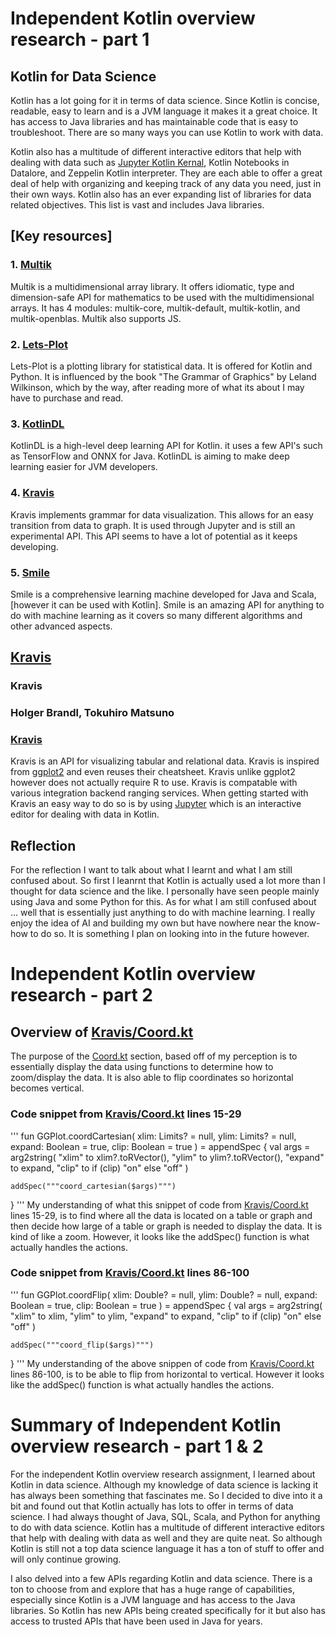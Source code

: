 # Independent Kotlin overview research - part 1

## Kotlin for Data Science
Kotlin has a lot going for it in terms of data science. Since Kotlin is concise, readable, easy to learn and is a JVM language it makes it a great choice. It has access to Java libraries and has maintainable code that is easy to troubleshoot. There are so many ways you can use Kotlin to work with data.

Kotlin also has a multitude of different interactive editors that help with dealing with data such as [Jupyter Kotlin Kernal](https://github.com/Kotlin/kotlin-jupyter), Kotlin Notebooks in Datalore, and Zeppelin Kotlin interpreter. They are each able to offer a great deal of help with organizing and keeping track of any data you need, just in their own ways. Kotlin also has an ever expanding list of libraries for data related objectives. This list is vast and includes Java libraries.

## \[Key resources\]
### 1. [Multik](https://github.com/Kotlin/multik)
Multik is a multidimensional array library. It offers idiomatic, type and dimension-safe API for mathematics to be used with the multidimensional arrays. It has 4 modules: multik-core, multik-default, multik-kotlin, and multik-openblas. Multik also supports JS. 
### 2. [Lets-Plot](https://github.com/JetBrains/lets-plot)
Lets-Plot is a plotting library for statistical data. It is offered for Kotlin and Python. It is influenced by the book "The Grammar of Graphics" by Leland Wilkinson, which by the way, after reading more of what its about I may have to purchase and read.
### 3. [KotlinDL](https://github.com/Kotlin/kotlindl)
KotlinDL is a high-level deep learning API for Kotlin. it uses a few API's such as TensorFlow and ONNX for Java. KotlinDL is aiming to make deep learning easier for JVM developers. 
### 4. [Kravis](https://github.com/holgerbrandl/kravis)
Kravis implements grammar for data visualization. This allows for an easy transition from data to graph. It is used through Jupyter and is still an experimental API. This API seems to have a lot of potential as it keeps developing.
### 5. [Smile](https://github.com/haifengl/smile)
Smile is a comprehensive learning machine developed for Java and Scala, [however it can be used with Kotlin]. Smile is an amazing API for anything to do with machine learning as it covers so many different algorithms and other advanced aspects. 

## [Kravis](https://github.com/holgerbrandl/kravis)
### Kravis
### Holger Brandl, Tokuhiro Matsuno
### [Kravis](https://github.com/holgerbrandl/kravis)

Kravis is an API for visualizing tabular and relational data. Kravis is inspired from [ggplot2](https://ggplot2.tidyverse.org/) and even reuses their cheatsheet. Kravis unlike ggplot2 however does not actually require R to use. Kravis is compatable with various integration backend ranging services. When getting started with Kravis an easy way to do so is by using [Jupyter](https://github.com/Kotlin/kotlin-jupyter) which is an interactive editor for dealing with data in Kotlin.

## Reflection
For the reflection I want to talk about what I learnt and what I am still confused about. So first I leanrnt that Kotlin is actually used a lot more than I thought for data science and the like. I personally have seen people mainly using Java and some Python for this. As for what I am still confused about ... well that is essentially just anything to do with machine learning. I really enjoy the idea of AI and building my own but have nowhere near the know-how to do so. It is something I plan on looking into in the future however.

# Independent Kotlin overview research - part 2

## Overview of [Kravis/Coord.kt](https://github.com/holgerbrandl/kravis/blob/master/src/main/kotlin/kravis/Coord.kt)
The purpose of the [Coord.kt](https://github.com/holgerbrandl/kravis/blob/master/src/main/kotlin/kravis/Coord.kt) section, based off of my perception is to essentially display the data using functions to determine how to zoom/display the data. It is also able to flip coordinates so horizontal becomes vertical.

### Code snippet from [Kravis/Coord.kt](https://github.com/holgerbrandl/kravis/blob/master/src/main/kotlin/kravis/Coord.kt) lines 15-29
'''
fun GGPlot.coordCartesian(
    xlim: Limits? = null,
    ylim: Limits? = null,
    expand: Boolean = true,
    clip: Boolean = true
) = appendSpec {
    val args = arg2string(
        "xlim" to xlim?.toRVector(),
        "ylim" to ylim?.toRVector(),
        "expand" to expand,
        "clip" to if (clip) "on" else "off"
    )

    addSpec("""coord_cartesian($args)""")
}
'''
My understanding of what this snippet of code from [Kravis/Coord.kt](https://github.com/holgerbrandl/kravis/blob/master/src/main/kotlin/kravis/Coord.kt) lines 15-29, is to find where all the data is located on a table or graph and then decide how large of a table or graph is needed to display the data. It is kind of like a zoom. However, it looks like the addSpec() function is what actually handles the actions.

### Code snippet from [Kravis/Coord.kt](https://github.com/holgerbrandl/kravis/blob/master/src/main/kotlin/kravis/Coord.kt) lines 86-100
'''
fun GGPlot.coordFlip(
    xlim: Double? = null,
    ylim: Double? = null,
    expand: Boolean = true,
    clip: Boolean = true
) = appendSpec {
    val args = arg2string(
        "xlim" to xlim,
        "ylim" to ylim,
        "expand" to expand,
        "clip" to if (clip) "on" else "off"
    )

    addSpec("""coord_flip($args)""")
}
'''
My understanding of the above snippen of code from [Kravis/Coord.kt](https://github.com/holgerbrandl/kravis/blob/master/src/main/kotlin/kravis/Coord.kt) lines 86-100, is to be able to flip from horizontal to vertical. However it looks like the addSpec() function is what actually handles the actions.

# Summary of Independent Kotlin overview research - part 1 & 2
For the independent Kotlin overview research assignment, I learned about Kotlin in data science. Although my knowledge of data science is lacking it has always been something that fascinates me. So I decided to dive into it a bit and found out that Kotlin actually has lots to offer in terms of data science. I had always thought of Java, SQL, Scala, and Python for anything to do with data science. Kotlin has a multitude of different interactive editors that help with dealing with data as well and they are quite neat. So although Kotlin is still not a top data science language it has a ton of stuff to offer and will only continue growing.

I also delved into a few APIs regarding Kotlin and data science. There is a ton to choose from and explore that has a huge range of capabilities, especially since Kotlin is a JVM language and has access to the Java libraries. So Kotlin has new APIs being created specifically for it but also has access to trusted APIs that have been used in Java for years.
